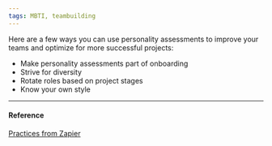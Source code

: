 ```yaml
---
tags: MBTI, teambuilding
---
```


Here are a few ways you can use personality assessments to improve your teams and optimize for more successful projects:

- Make personality assessments part of onboarding
- Strive for diversity
- Rotate roles based on project stages
- Know your own style

---

#### Reference

[Practices from Zapier](https://zapier.com/blog/personality-tests/)
